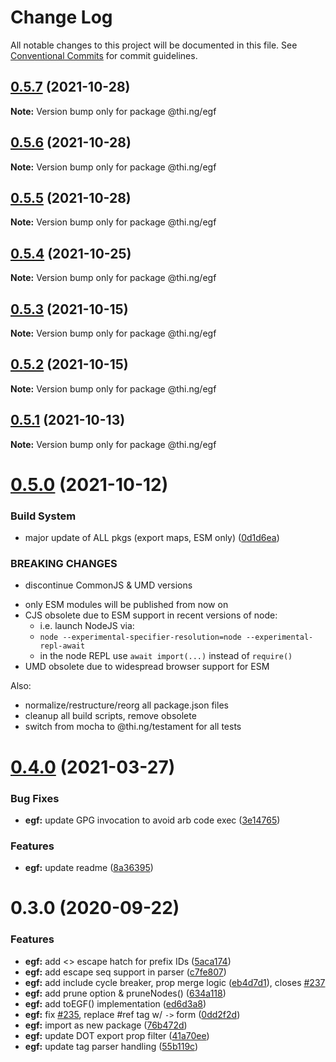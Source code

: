 # Change Log

All notable changes to this project will be documented in this file.
See [Conventional Commits](https://conventionalcommits.org) for commit guidelines.

## [0.5.7](https://github.com/thi-ng/umbrella/compare/@thi.ng/egf@0.5.6...@thi.ng/egf@0.5.7) (2021-10-28)

**Note:** Version bump only for package @thi.ng/egf





## [0.5.6](https://github.com/thi-ng/umbrella/compare/@thi.ng/egf@0.5.5...@thi.ng/egf@0.5.6) (2021-10-28)

**Note:** Version bump only for package @thi.ng/egf





## [0.5.5](https://github.com/thi-ng/umbrella/compare/@thi.ng/egf@0.5.4...@thi.ng/egf@0.5.5) (2021-10-28)

**Note:** Version bump only for package @thi.ng/egf





## [0.5.4](https://github.com/thi-ng/umbrella/compare/@thi.ng/egf@0.5.3...@thi.ng/egf@0.5.4) (2021-10-25)

**Note:** Version bump only for package @thi.ng/egf





## [0.5.3](https://github.com/thi-ng/umbrella/compare/@thi.ng/egf@0.5.2...@thi.ng/egf@0.5.3) (2021-10-15)

**Note:** Version bump only for package @thi.ng/egf





## [0.5.2](https://github.com/thi-ng/umbrella/compare/@thi.ng/egf@0.5.1...@thi.ng/egf@0.5.2) (2021-10-15)

**Note:** Version bump only for package @thi.ng/egf





## [0.5.1](https://github.com/thi-ng/umbrella/compare/@thi.ng/egf@0.5.0...@thi.ng/egf@0.5.1) (2021-10-13)

**Note:** Version bump only for package @thi.ng/egf





# [0.5.0](https://github.com/thi-ng/umbrella/compare/@thi.ng/egf@0.4.18...@thi.ng/egf@0.5.0) (2021-10-12)


### Build System

* major update of ALL pkgs (export maps, ESM only) ([0d1d6ea](https://github.com/thi-ng/umbrella/commit/0d1d6ea9fab2a645d6c5f2bf2591459b939c09b6))


### BREAKING CHANGES

* discontinue CommonJS & UMD versions

- only ESM modules will be published from now on
- CJS obsolete due to ESM support in recent versions of node:
  - i.e. launch NodeJS via:
  - `node --experimental-specifier-resolution=node --experimental-repl-await`
  - in the node REPL use `await import(...)` instead of `require()`
- UMD obsolete due to widespread browser support for ESM

Also:
- normalize/restructure/reorg all package.json files
- cleanup all build scripts, remove obsolete
- switch from mocha to @thi.ng/testament for all tests






#  [0.4.0](https://github.com/thi-ng/umbrella/compare/@thi.ng/egf@0.3.21...@thi.ng/egf@0.4.0) (2021-03-27) 

###  Bug Fixes 

- **egf:** update GPG invocation to avoid arb code exec ([3e14765](https://github.com/thi-ng/umbrella/commit/3e14765d6bfd8006742c9e7860bc7d58ae94dfa5)) 

###  Features 

- **egf:** update readme ([8a36395](https://github.com/thi-ng/umbrella/commit/8a36395db3d31041c71d49cb58945909b8ee7ee2)) 

#  0.3.0 (2020-09-22) 

###  Features 

- **egf:** add <> escape hatch for prefix IDs ([5aca174](https://github.com/thi-ng/umbrella/commit/5aca174cd4ceef7c03c08cb27d736eb5dd1fd35c)) 
- **egf:** add escape seq support in parser ([c7fe807](https://github.com/thi-ng/umbrella/commit/c7fe807fb726388d707e839140249a09028533db)) 
- **egf:** add include cycle breaker, prop merge logic ([eb4d7d1](https://github.com/thi-ng/umbrella/commit/eb4d7d138524fca7421c414a743824ae40807338)), closes [#237](https://github.com/thi-ng/umbrella/issues/237) 
- **egf:** add prune option & pruneNodes() ([634a118](https://github.com/thi-ng/umbrella/commit/634a118e2b612d5979fca7b897ed3d8bf512f28b)) 
- **egf:** add toEGF() implementation ([ed6d3a8](https://github.com/thi-ng/umbrella/commit/ed6d3a8d0e7140ed12a5948057f736aa634ca7f6)) 
- **egf:** fix [#235](https://github.com/thi-ng/umbrella/issues/235), replace #ref tag w/ `->` form ([0dd2f2d](https://github.com/thi-ng/umbrella/commit/0dd2f2d4efe21afce28a00191ee1047a7fe462b6)) 
- **egf:** import as new package ([76b472d](https://github.com/thi-ng/umbrella/commit/76b472d017f3bf456db8204158de6ac4746447b3)) 
- **egf:** update DOT export prop filter ([41a70ee](https://github.com/thi-ng/umbrella/commit/41a70eeaada5b91d7507a52b6b45083548002cda)) 
- **egf:** update tag parser handling ([55b119c](https://github.com/thi-ng/umbrella/commit/55b119ce497f67e939ba865c25930348aaaad380))
